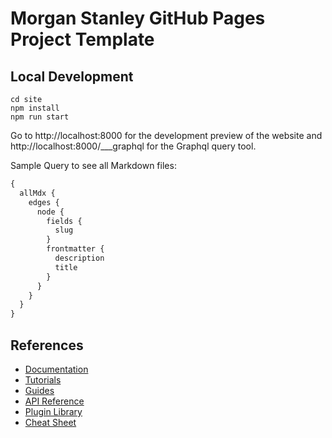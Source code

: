 # Morgan Stanley GitHub Pages Project Template

## Local Development

```shell
cd site
npm install
npm run start
```

Go to http://localhost:8000 for the development preview of the website and http://localhost:8000/\_\_\_graphql for the Graphql query tool.

Sample Query to see all Markdown files:

```graphql
{
  allMdx {
    edges {
      node {
        fields {
          slug
        }
        frontmatter {
          description
          title
        }
      }
    }
  }
}
```

## References

- [Documentation](https://www.gatsbyjs.com/docs/?utm_source=starter&utm_medium=readme&utm_campaign=minimal-starter-ts)
- [Tutorials](https://www.gatsbyjs.com/docs/tutorial/?utm_source=starter&utm_medium=readme&utm_campaign=minimal-starter-ts)
- [Guides](https://www.gatsbyjs.com/docs/how-to/?utm_source=starter&utm_medium=readme&utm_campaign=minimal-starter-ts)
- [API Reference](https://www.gatsbyjs.com/docs/api-reference/?utm_source=starter&utm_medium=readme&utm_campaign=minimal-starter-ts)
- [Plugin Library](https://www.gatsbyjs.com/plugins?utm_source=starter&utm_medium=readme&utm_campaign=minimal-starter-ts)
- [Cheat Sheet](https://www.gatsbyjs.com/docs/cheat-sheet/?utm_source=starter&utm_medium=readme&utm_campaign=minimal-starter-ts)
